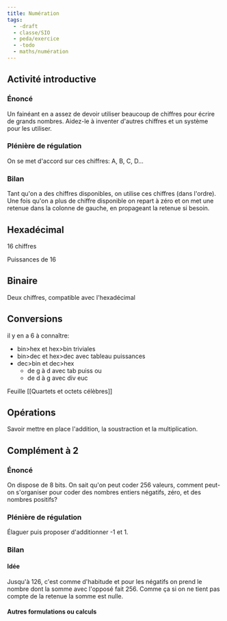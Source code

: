 ```yaml
---
title: Numération
tags:
  - -draft
  - classe/SIO
  - peda/exercice
  - -todo
  - maths/numération
---
```


## Activité introductive

### Énoncé

Un fainéant en a assez de devoir utiliser beaucoup 
de chiffres pour écrire de grands nombres. Aidez-le
à inventer d'autres chiffres et un système pour les
utiliser.

### Plénière de régulation 

On se met d'accord sur ces chiffres: A, B, C, D...

### Bilan

Tant qu'on a des chiffres disponibles, on utilise ces chiffres
(dans l'ordre). Une fois qu'on a plus de chiffre disponible
on repart à zéro et on met une retenue dans la colonne de
gauche, en propageant la retenue si besoin.

## Hexadécimal

16 chiffres

Puissances de 16

## Binaire

Deux chiffres, compatible avec l'hexadécimal

## Conversions

il y en a 6 à connaître:

- bin>hex et hex>bin triviales
- bin>dec et hex>dec avec tableau puissances
- dec>bin et dec>hex
  - de g à d avec tab puiss ou
  - de d à g avec div euc

Feuille [[Quartets et octets célèbres]]

## Opérations

Savoir mettre en place l'addition, la soustraction
et la multiplication.

## Complément à 2

### Énoncé 

On dispose de 8 bits. On sait qu'on peut coder 256
valeurs, comment peut-on s'organiser pour coder
des nombres entiers négatifs, zéro, et des nombres
positifs?

### Plénière de régulation 

Élaguer puis proposer d'additionner -1 et 1.

### Bilan

#### Idée

Jusqu'à 126, c'est comme d'habitude et pour
les négatifs on prend le nombre dont la somme
avec l'opposé fait 256. Comme ça si on ne
tient pas compte de la retenue la somme
est nulle.

#### Autres formulations ou calculs
